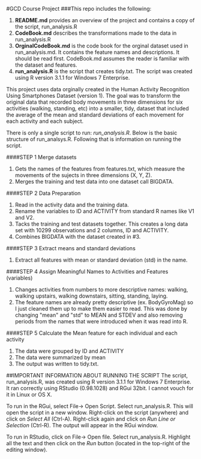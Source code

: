 #GCD Course Project
###This repo includes the following:
1. **README.md** provides an overview of the project and contains a copy of the script, run_analysis.R
2. **CodeBook.md** describes the transformations made to the data in run_analysis.R
3. **OrginalCodeBook.md** is the code book for the orginal dataset used in run_analysis.md.  It contains the feature names and descriptions. It should be read first. CodeBook.md assumes the reader is familiar with the dataset and features.
4. **run_analysis.R** is the script that creates tidy.txt. The script was created using R version 3.1.1 for Windows 7 Enterprise.

This project uses data orginally created in the Human Activity Recognition Using Smartphones Dataset (version 1). The goal was to transform the original data that recorded body movements in three dimensions for six activities (walking, standing, etc) into a smaller, tidy, dataset that included the average of the mean and standard deviations of each movement for each activity and each subject.

There is only a single script to run:  *run_analysis.R*. Below is the basic structure of run_analsys.R. Following that is information on running the script.

####STEP 1 Merge datasets
1.  Gets the names of the features from features.txt, which measure the movements of the sujects in three dimensions (X, Y, Z).
2.  Merges the training and test data into one dataset call BIGDATA.

####STEP 2  Data Preparation
1.  Read in the activity data and the training data.
2.  Rename the variables to ID and ACTIVITY from standard R names like V1 and V2.
3.  Tacks the training and test datasets together. This creates a long data set with 10299 observations and 2 columns, ID and ACTIVITY.  
4.  Combines BIGDATA with the dataset created in #3.

####STEP 3 Extract means and standard deviations
1.  Extract all features with mean or standard deviation (std) in the name.

####STEP 4  Assign Meaningful Names to Activities and Features (variables)
1.  Changes activities from numbers to more descriptive names: walking, walking upstairs, walking downstairs, sitting, standing, laying.
2.  The feature names are already pretty descriptive (ex. BodyGyroMag) so I just cleaned them up to make them easier to read.  This was done by changing "mean" and "std" to MEAN and STDEV and also removing periods from the names that were introduced when it was read into R.

####STEP 5 Calculate the Mean feature for each individual and each activity
1.  The data were grouped by ID and ACTIVITY
2.  The data were summarized by mean
3.  The output was written to tidy.txt.

##IMPORTANT INFORMATION ABOUT RUNNING THE SCRIPT
The script, run_analysis.R, was created using R version 3.1.1 for Windows 7 Enterprise. It ran correctly
using RStudio (0.98.1028) and RGui 32bit. I cannot vouch for it in Linux or OS X.

To run in the RGui, select File-> Open Script. Select run_analysis.R. This will open the script in a
new window. Right-click on the script (anywhere) and click on *Select All* (Ctrl-A). Right-click again
and click on *Run Line or Selection* (Ctrl-R). The output will appear in the RGui window.

To run in RStudio, click on File-> Open file. Select run_analysis.R. Highlight all the text and then
click on the *Run* button (located in the top-right of the editing window).

